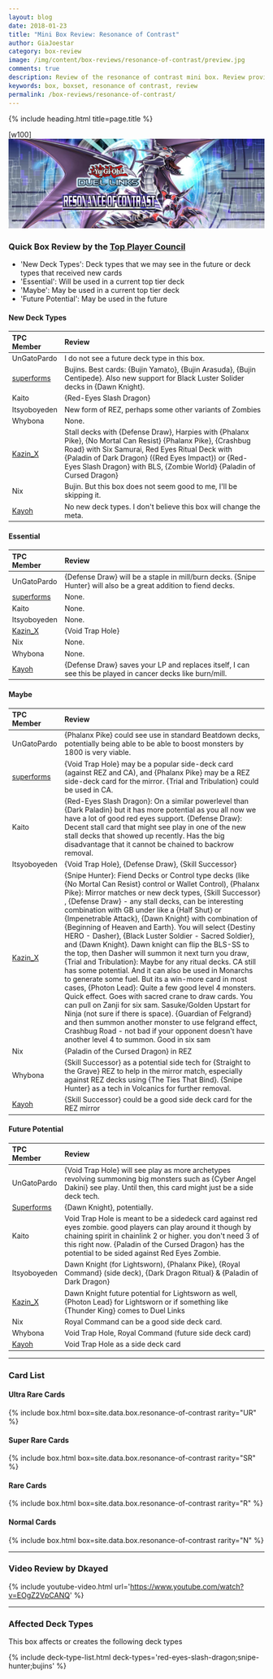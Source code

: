 ```yaml
---
layout: blog
date: 2018-01-23
title: "Mini Box Review: Resonance of Contrast"
author: GiaJoestar
category: box-review
image: /img/content/box-reviews/resonance-of-contrast/preview.jpg
comments: true
description: Review of the resonance of contrast mini box. Review provided by the Duel Links Meta Top Player Council.
keywords: box, boxset, resonance of contrast, review
permalink: /box-reviews/resonance-of-contrast/
---
```


{% include heading.html title=page.title %}

[w100]
![](/img/content/box-reviews/resonance-of-contrast/banner.jpg)

### Quick Box Review by the [Top Player Council](/top-player-council/)

- 'New Deck Types': Deck types that we may see in the future or deck types that received new cards
- 'Essential': Will be used in a current top tier deck
- 'Maybe': May be used in a current top tier deck
- 'Future Potential': May be used in the future

#### New Deck Types

| TPC Member | Review |
| :------- | :---- |
| UnGatoPardo | I do not see a future deck type in this box. |
| [superforms](/authors/superforms) | Bujins. Best cards: {Bujin Yamato}, {Bujin Arasuda}, {Bujin Centipede}. Also new support for Black Luster Solider decks in {Dawn Knight}. | 
| Kaito | {Red-Eyes Slash Dragon} |
| Itsyoboyeden | New form of REZ, perhaps some other variants of Zombies |
| Whybona | None. |
| [Kazin_X](/authors/kazin-x) | Stall decks with {Defense Draw}, Harpies with {Phalanx Pike}, {No Mortal Can Resist} {Phalanx Pike}, {Crashbug Road} with Six Samurai, Red Eyes Ritual Deck with {Paladin of Dark Dragon} ({Red Eyes Impact}) or {Red-Eyes Slash Dragon} with BLS, {Zombie World} {Paladin of Cursed Dragon} |
| Nix | Bujin. But this box does not seem good to me, I'll be skipping it. |
| [Kayoh](/authors/Kayoh) | No new deck types. I don't believe this box will change the meta. |

#### Essential

| TPC Member | Review |
| :------- | :---- |
| UnGatoPardo | {Defense Draw} will be a staple in mill/burn decks. {Snipe Hunter} will also be a great addition to fiend decks. |
| [superforms](/authors/superforms) | None. |
| Kaito | None. |
| Itsyoboyeden | None. |
| [Kazin_X](/authors/kazin-x) | {Void Trap Hole} |
| Nix | None. |
| Whybona | None. |
| [Kayoh](/authors/Kayoh) | {Defense Draw} saves your LP and replaces itself, I can see this be played in cancer decks like burn/mill. |

#### Maybe

| TPC Member | Review |
| :------- | :---- |
| UnGatoPardo | {Phalanx Pike} could see use in standard Beatdown decks, potentially being able to be able to boost monsters by 1800 is very viable. |
| [superforms](/authors/superforms) | {Void Trap Hole} may be a popular side-deck card (against REZ and CA), and {Phalanx Pike} may be a REZ side-deck card for the mirror. {Trial and Tribulation} could be used in CA. |
| Kaito | {Red-Eyes Slash Dragon}: On a similar powerlevel than {Dark Paladin} but it has more potential as you all now we have a lot of good red eyes support. {Defense Draw}: Decent stall card that might see play in one of the new stall decks that showed up recently. Has the big disadvantage that it cannot be chained to backrow removal. |
| Itsyoboyeden | {Void Trap Hole}, {Defense Draw}, {Skill Successor} |
| [Kazin_X](/authors/kazinx) | {Snipe Hunter}: Fiend Decks or Control type decks (like {No Mortal Can Resist} control or Wallet Control), {Phalanx Pike}: Mirror matches or new deck types, {Skill Successor} , {Defense Draw} - any stall decks, can be interesting combination with GB under like a {Half Shut} or {Impenetrable Attack}, {Dawn Knight} with combination of {Beginning of Heaven and Earth}. You will select {Destiny HERO - Dasher}, {Black Luster Soldier - Sacred Soldier}, and {Dawn Knight}. Dawn knight can flip the BLS-SS to the top, then Dasher will summon it next turn you draw, {Trial and Tribulation}: Maybe for any ritual decks. CA still has some potential. And it can also be used in Monarchs to generate some fuel. But its a win-more card in most cases, {Photon Lead}: Quite a few good level 4 monsters. Quick effect. Goes with sacred crane to draw cards. You can pull on Zanji for six sam. Sasuke/Golden Upstart for Ninja (not sure if there is space). {Guardian of Felgrand} and then summon another monster to use felgrand effect, Crashbug Road - not bad if your opponent doesn't have another level 4 to summon. Good in six sam |
| Nix | {Paladin of the Cursed Dragon} in REZ |
| Whybona | {Skill Successor} as a potential side tech for {Straight to the Grave} REZ to help in the mirror match, especially against REZ decks using {The Ties That Bind}. {Snipe Hunter} as a tech in Volcanics for further removal. |
| [Kayoh](/authors/Kayoh) | {Skill Successor} could be a good side deck card for the REZ mirror |

#### Future Potential

| TPC Member | Review |
| :------- | :---- |
| UnGatoPardo | {Void Trap Hole} will see play as more archetypes revolving summoning big monsters such as {Cyber Angel Dakini} see play. Until then, this card might just be a side deck tech.|
| [Superforms](/authors/superforms) | {Dawn Knight}, potentially. |
| Kaito | Void Trap Hole is meant to be a sidedeck card against red eyes zombie. good players can play around it though by chaining spirit in chainlink 2 or higher. you don't need 3 of this right now. {Paladin of the Cursed Dragon} has the potential to be sided against Red Eyes Zombie.|
| Itsyoboyeden | Dawn Knight (for Lightsworn), {Phalanx Pike}, {Royal Command} (side deck), {Dark Dragon Ritual} & {Paladin of Dark Dragon} |
| [Kazin_X](/authors/kazinx) | Dawn Knight future potential for Lightsworn as well, {Photon Lead} for Lightsworn or if something like {Thunder King} comes to Duel Links |
| Nix | Royal Command can be a good side deck card. |
| Whybona | Void Trap Hole, Royal Command (future side deck card) |
| [Kayoh](/authors/Kayoh) | Void Trap Hole as a side deck card |

---

### Card List

#### Ultra Rare Cards

{% include box.html box=site.data.box.resonance-of-contrast rarity="UR" %}

#### Super Rare Cards

{% include box.html box=site.data.box.resonance-of-contrast rarity="SR" %}

#### Rare Cards

{% include box.html box=site.data.box.resonance-of-contrast rarity="R" %}

#### Normal Cards

{% include box.html box=site.data.box.resonance-of-contrast rarity="N" %}

---

### Video Review by Dkayed

{% include youtube-video.html url='https://www.youtube.com/watch?v=EOgZ2VpCANQ' %}

---

### Affected Deck Types
This box affects or creates the following deck types

{% include deck-type-list.html deck-types='red-eyes-slash-dragon;snipe-hunter;bujins' %}

<!--
[gallery h1](https://i.imgur.com/8ASPjit.png, https://i.imgur.com/rl8z0WY.png, https://i.imgur.com/ppvJQtQ.png, https://i.imgur.com/fAwmFC8.png)

[gallery h1](https://i.imgur.com/DyJ9W5X.png, https://i.imgur.com/ppvJQtQ.png)


[gallery h1](https://i.imgur.com/8ASPjit.png, https://i.imgur.com/rl8z0WY.png, https://i.imgur.com/ppvJQtQ.png, https://i.imgur.com/fAwmFC8.png)

[gallery h1](https://i.imgur.com/zOiYinI.png, https://i.imgur.com/DyJ9W5X.png)
-->